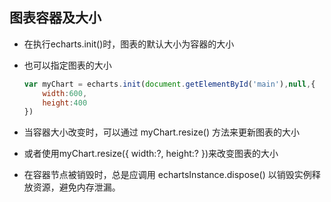 ## 图表容器及大小

- 在执行echarts.init()时，图表的默认大小为容器的大小

- 也可以指定图表的大小

  ```js
  var myChart = echarts.init(document.getElementById('main'),null,{
      width:600,
      height:400
  })
  ```

- 当容器大小改变时，可以通过 myChart.resize() 方法来更新图表的大小

- 或者使用myChart.resize({ width:?, height:? })来改变图表的大小

- 在容器节点被销毁时，总是应调用 echartsInstance.dispose() 以销毁实例释放资源，避免内存泄漏。

